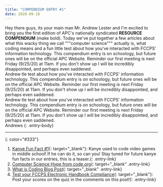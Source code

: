 ```yaml
---
title: "COMPENDIUM ENTRY #1"
date: 2020-09-18
---
```

Hey there guys, its your main man Mr. Andrew Lester and I'm excited
to bring you the first edition of APC's nationally syndicated
**RESOURCE COMPENDIUM** (make bold). Today we've put
together a few articles about what this wacky thing we call
"""computer science""" actually is, what coding means and a fun
little test about how you've interacted with FCCPS' information
technology. This compendium entry is on schoology, but future ones
will be on the official APC Website. Reminder our first meeting is
next Friday (9/25/20) at 11am. If you don't show up I will be
incredibly disappointed, and perhaps even saddened.  
Andrew
tle test about how you've interacted with FCCPS' information
technology. This compendium entry is on schoology, but future ones
will be on the official APC Website. Reminder our first meeting is
next Friday (9/25/20) at 11am. If you don't show up I will be
incredibly disappointed, and perhaps even saddened.  
Andrew
tle test about how you've interacted with FCCPS' information
technology. This compendium entry is on schoology, but future ones
will be on the official APC Website. Reminder our first meeting is
next Friday (9/25/20) at 11am. If you don't show up I will be
incredibly disappointed, and perhaps even saddened.  
Andrews
{: .entry-body}

---
{: color="#333"}
1. [Kanye Fun Fact #1](https://twitter.com/kanyewest/status/1043496926144913410?s=19){: target="_blank"}: Kanye used to code video games in middle school! If he can do it, so can you! Stay tuned for future kanye fun facts in our entries, this is a teaser.{: .entry-link}
2. [Computer Science Hype from code.org](https://code.org/files/computer_science_is_foundational.pdf){: target="_blank" .entry-link}
3. [What is Coding Blog Post](https://www.goodcore.co.uk/blog/what-is-coding/){: target="_blank" .entry-link}
4. [Test your FCCPS Electronic Handbook Compliance](https://acceptableusepuritytest.com/){: target="_blank"}: Post your scores on the quiz in the comments on this post!{: .entry-link}
